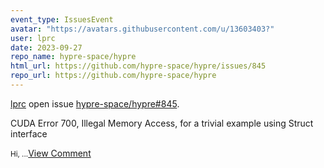 ```yaml
---
event_type: IssuesEvent
avatar: "https://avatars.githubusercontent.com/u/13603403?"
user: lprc
date: 2023-09-27
repo_name: hypre-space/hypre
html_url: https://github.com/hypre-space/hypre/issues/845
repo_url: https://github.com/hypre-space/hypre
---
```


<a href='https://github.com/lprc' target='_blank'>lprc</a> open issue <a href='https://github.com/hypre-space/hypre/issues/845' target='_blank'>hypre-space/hypre#845</a>.

<p>CUDA Error 700, Illegal Memory Access, for a trivial example using Struct interface</p><small>Hi,...</small><a href='https://github.com/hypre-space/hypre/issues/845' target='_blank'>View Comment</a>